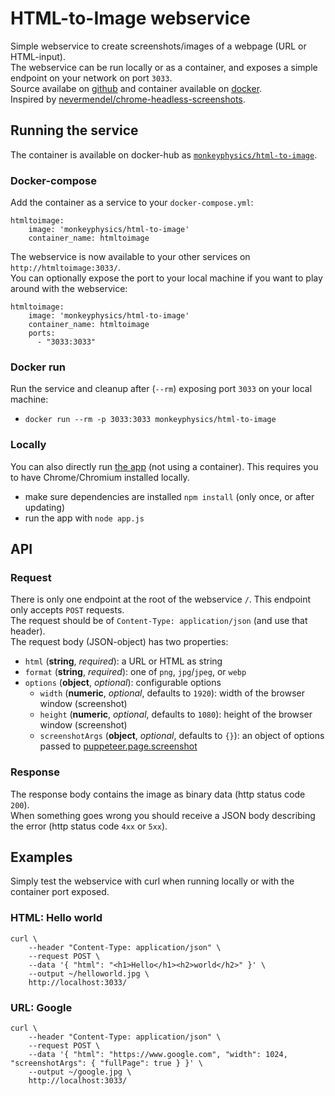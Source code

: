 # HTML-to-Image webservice
Simple webservice to create screenshots/images of a webpage (URL or HTML-input).  
The webservice can be run locally or as a container, and exposes a simple endpoint on your network on port `3033`.  
Source availabe on [github](https://github.com/monkeyphysics/html-to-image) and container available on [docker](https://hub.docker.com/r/monkeyphysics/html-to-image).  
Inspired by [nevermendel/chrome-headless-screenshots](https://github.com/NeverMendel/chrome-headless-screenshots).

## Running the service
The container is available on docker-hub as [`monkeyphysics/html-to-image`](https://hub.docker.com/r/monkeyphysics/html-to-image).

### Docker-compose
Add the container as a service to your `docker-compose.yml`:
```
htmltoimage:
    image: 'monkeyphysics/html-to-image'
    container_name: htmltoimage
```
The webservice is now available to your other services on `http://htmltoimage:3033/`.  
You can optionally expose the port to your local machine if you want to play around with the webservice:
```
htmltoimage:
    image: 'monkeyphysics/html-to-image'
    container_name: htmltoimage
    ports:
      - "3033:3033"
```

### Docker run
Run the service and cleanup after (`--rm`) exposing port `3033` on your local machine:
- `docker run --rm -p 3033:3033 monkeyphysics/html-to-image`

### Locally
You can also directly run [the app](https://github.com/monkeyphysics/html-to-image) (not using a container). This requires you to have Chrome/Chromium installed locally.
- make sure dependencies are installed `npm install` (only once, or after updating)
- run the app with `node app.js`

## API
### Request
There is only one endpoint at the root of the webservice `/`. This endpoint only accepts `POST` requests.  
The request should be of `Content-Type: application/json` (and use that header).  
The request body (JSON-object) has two properties:
- `html` (**string**, _required_): a URL or HTML as string
- `format` (**string**, _required_): one of `png`, `jpg`/`jpeg`, or `webp`
- `options` (**object**, _optional_): configurable options
  - `width` (**numeric**, _optional_, defaults to `1920`): width of the browser window (screenshot)
  - `height` (**numeric**, _optional_, defaults to `1080`): height of the browser window (screenshot)
  - `screenshotArgs` (**object**, _optional_, defaults to `{}`): an object of options passed to [puppeteer.page.screenshot](https://pptr.dev/#?product=Puppeteer&show=api-pagescreenshotoptions)

### Response
The response body contains the image as binary data (http status code `200`).  
When something goes wrong you should receive a JSON body describing the error (http status code `4xx` or `5xx`).

## Examples
Simply test the webservice with curl when running locally or with the container port exposed.

### HTML: Hello world 
```
curl \
    --header "Content-Type: application/json" \
    --request POST \
    --data '{ "html": "<h1>Hello</h1><h2>world</h2>" }' \
    --output ~/helloworld.jpg \
    http://localhost:3033/
```

### URL: Google
```
curl \
    --header "Content-Type: application/json" \
    --request POST \
    --data '{ "html": "https://www.google.com", "width": 1024, "screenshotArgs": { "fullPage": true } }' \
    --output ~/google.jpg \
    http://localhost:3033/
```
